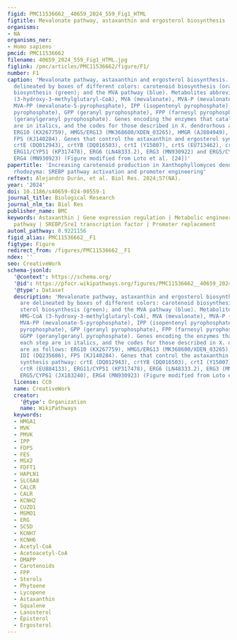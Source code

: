 ```yaml
---
figid: PMC11536662__40659_2024_559_Fig1_HTML
figtitle: Mevalonate pathway, astaxanthin and ergosterol biosynthesis
organisms:
- NA
organisms_ner:
- Homo sapiens
pmcid: PMC11536662
filename: 40659_2024_559_Fig1_HTML.jpg
figlink: /pmc/articles/PMC11536662/figure/F1/
number: F1
caption: 'Mevalonate pathway, astaxanthin and ergosterol biosynthesis. Pathways are
  delineated by boxes of different colors: carotenoid biosynthesis (orange), sterol
  biosynthesis (green); and the MVA pathway (blue). Metabolites abbreviations: HMG-CoA
  (3-hydroxy-3-methylglutaryl-CoA), MVA (mevalonate), MVA-P (mevalonate-5-phosphate),
  MVA-PP (mevalonate-5-pyrophosphate), IPP (isopentenyl pyrophosphate), DMAPPP (dimethylallyl
  pyrophosphate), GPP (geranyl pyrophosphate), FPP (farnesyl pyrophosphate), and GGPP
  (geranylgeranyl pyrophosphate). Genes encoding the enzymes that catalyze each step
  are in italics, and the codes for those described in X. dendrorhous are as follows:
  ERG10 (KX267759), HMGS/ERG13 (MK368600/XDEN_03265), HMGR (AJ884949), IDI (DQ235686),
  FPS (KJ140284). Genes that control the astaxanthin and ergosterol synthesis pathway:
  crtE (DQ012943), crtYB (DQ016503), crtI (Y15007), crtS (EU713462), crtR (EU884133),
  ERG11/CYP51 (KP317478), ERG6 (LN48333.2), ERG3 (MN930922) and ERG5/CYP61 (JX183240),
  ERG4 (MN930923) (Figure modified from Loto et al. [24])'
papertitle: 'Increasing carotenoid production in Xanthophyllomyces dendrorhous/Phaffia
  rhodozyma: SREBP pathway activation and promoter engineering'
reftext: Alejandro Durán, et al. Biol Res. 2024;57(NA).
year: '2024'
doi: 10.1186/s40659-024-00559-1
journal_title: Biological Research
journal_nlm_ta: Biol Res
publisher_name: BMC
keywords: Astaxanthin | Gene expression regulation | Metabolic engineering | Mevalonate
  pathway | SREBP/Sre1 transcription factor | Promoter replacement
automl_pathway: 0.9221156
figid_alias: PMC11536662__F1
figtype: Figure
redirect_from: /figures/PMC11536662__F1
ndex: ''
seo: CreativeWork
schema-jsonld:
  '@context': https://schema.org/
  '@id': https://pfocr.wikipathways.org/figures/PMC11536662__40659_2024_559_Fig1_HTML.html
  '@type': Dataset
  description: 'Mevalonate pathway, astaxanthin and ergosterol biosynthesis. Pathways
    are delineated by boxes of different colors: carotenoid biosynthesis (orange),
    sterol biosynthesis (green); and the MVA pathway (blue). Metabolites abbreviations:
    HMG-CoA (3-hydroxy-3-methylglutaryl-CoA), MVA (mevalonate), MVA-P (mevalonate-5-phosphate),
    MVA-PP (mevalonate-5-pyrophosphate), IPP (isopentenyl pyrophosphate), DMAPPP (dimethylallyl
    pyrophosphate), GPP (geranyl pyrophosphate), FPP (farnesyl pyrophosphate), and
    GGPP (geranylgeranyl pyrophosphate). Genes encoding the enzymes that catalyze
    each step are in italics, and the codes for those described in X. dendrorhous
    are as follows: ERG10 (KX267759), HMGS/ERG13 (MK368600/XDEN_03265), HMGR (AJ884949),
    IDI (DQ235686), FPS (KJ140284). Genes that control the astaxanthin and ergosterol
    synthesis pathway: crtE (DQ012943), crtYB (DQ016503), crtI (Y15007), crtS (EU713462),
    crtR (EU884133), ERG11/CYP51 (KP317478), ERG6 (LN48333.2), ERG3 (MN930922) and
    ERG5/CYP61 (JX183240), ERG4 (MN930923) (Figure modified from Loto et al. [24])'
  license: CC0
  name: CreativeWork
  creator:
    '@type': Organization
    name: WikiPathways
  keywords:
  - HMGA1
  - MVK
  - PMVK
  - IPP
  - FDPS
  - FES
  - MSX2
  - FDFT1
  - HAPLN1
  - SLC6A8
  - CALCR
  - CALR
  - KCNH2
  - CUZD1
  - MSMO1
  - ERG
  - SC5D
  - KCNH7
  - KCNH6
  - Acetyl-CoA
  - Acetoacetyl-CoA
  - DMAPP
  - Carotenoids
  - FPP
  - Sterols
  - Phytoene
  - Lycopene
  - Astaxanthin
  - Squalene
  - Lanosterol
  - Episterol
  - Ergosterol
---
```

